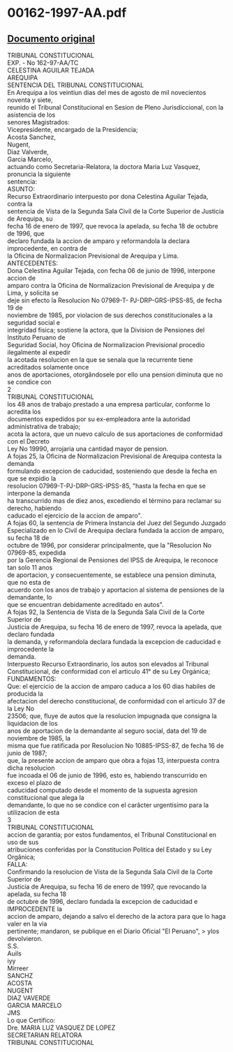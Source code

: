 
00162-1997-AA.pdf
=================
  
[Documento original](https://tc.gob.pe/jurisprudencia/1997/00162-1997-AA.pdf)  
---  
TRIBUNAL CONSTITUCIONAL  
EXP. - No 162-97-AA/TC  
CELESTINA AGUILAR TEJADA  
AREQUIPA  
SENTENCIA DEL TRIBUNAL CONSTITUCIONAL  
En Arequipa a los veintiun dias del mes de agosto de mil novecientos noventa y siete,  
reunido el Tribunal Constitucional en Sesion de Pleno Jurisdiccional, con la asistencia de los  
senores Magistrados:  
Vicepresidente, encargado de la Presidencia;  
Acosta Sanchez,  
Nugent,  
Diaz Valverde,  
Garcia Marcelo,  
actuando como Secretaria-Relatora, la doctora Maria Luz Vasquez, pronuncia la siguiente  
sentencia:  
ASUNTO:  
Recurso Extraordinario interpuesto por dona Celestina Aguilar Tejada, contra la  
sentencia de Vista de la Segunda Sala Civil de la Corte Superior de Justicia de Arequipa, su  
fecha 16 de enero de 1997, que revoca la apelada, su fecha 18 de octubre de 1996, que  
declaro fundada la accion de amparo y reformandola la declara improcedente, en contra de  
la Oficina de Normalizacion Previsional de Arequipa y Lima.  
ANTECEDENTES:  
Dona Celestina Aguilar Tejada, con fecha 06 de junio de 1996, interpone accion de  
amparo contra la Oficina de Normalizacion Previsional de Arequipa y de Lima, y solicita se  
deje sin efecto la Resolucion No 07969-T- PJ-DRP-GRS-IPSS-85, de fecha 19 de  
noviembre de 1985, por violacion de sus derechos constitucionales a la seguridad social e  
integridad fisica; sostiene la actora, que la Division de Pensiones del Instituto Peruano de  
Seguridad Social, hoy Oficina de Normalizacion Previsional procedio ilegalmente al expedir  
la acotada resolucion en la que se senala que la recurrente tiene acreditados solamente once  
anos de aportaciones, otorgândosele por ello una pension diminuta que no se condice con  
2  
TRIBUNAL CONSTITUCIONAL  
los 48 anos de trabajo prestado a una empresa particular, conforme lo acredita los  
documentos expedidos por su ex-empleadora ante la autoridad administrativa de trabajo;  
acota la actora, que un nuevo calculo de sus aportaciones de conformidad con el Decreto  
Ley No 19990, arrojaria una cantidad mayor de pension.  
A fojas 25, la Oficina de Normalizacion Previsional de Arequipa contesta la demanda  
formulando excepcion de caducidad, sosteniendo que desde la fecha en que se expidio la  
resolucion 07969-T-PJ-DRP-GRS-IPSS-85, "hasta la fecha en que se interpone la demanda  
ha transcurrido mas de diez anos, excediendo el término para reclamar su derecho, habiendo  
caducado el ejercicio de la accion de amparo".  
A fojas 60, la sentencia de Primera Instancia del Juez del Segundo Juzgado  
Especializado en lo Civil de Arequipa declara fundada la accion de amparo, su fecha 18 de  
octubre de 1996, por considerar principalmente, que la "Resolucion No 07969-85, expedida  
por la Gerencia Regional de Pensiones del IPSS de Arequipa, le reconoce tan solo 11 anos  
de aportacion, y consecuentemente, se establece una pension diminuta, que no esta de  
acuerdo con los anos de trabajo y aportacion al sistema de pensiones de la demandante, lo  
que se encuentran debidamente acreditado en autos".  
A fojas 92, la Sentencia de Vista de la Segunda Sala Civil de la Corte Superior de  
Justicia de Arequipa, su fecha 16 de enero de 1997, revoca la apelada, que declaro fundada  
la demanda, y reformandola declara fundada la excepcion de caducidad e improcedente la  
demanda.  
Interpuesto Recurso Extraordinario, los autos son elevados al Tribunal  
Constitucional, de conformidad con el articulo 41° de su Ley Orgànica;  
FUNDAMENTOS:  
Que: el ejercicio de la accion de amparo caduca a los 60 dias habiles de producida la  
afectacion del derecho constitucional, de conformidad con el articulo 37 de la Ley No  
23506; que, fluye de autos que la resolucion impugnada que consigna la liquidacion de los  
anos de aportacion de la demandante al seguro social, data del 19 de noviembre de 1985, la  
misma que fue ratificada por Resolucion No 10885-IPSS-87, de fecha 16 de junio de 1987;  
que, la presente accion de amparo que obra a fojas 13, interpuesta contra dicha resolucion  
fue incoada el 06 de junio de 1996, esto es, habiendo transcurrido en exceso el plazo de  
caducidad computado desde el momento de la supuesta agresion constitucional que alega la  
demandante, lo que no se condice con el carâcter urgentisimo para la utilizacion de esta  
3  
TRIBUNAL CONSTITUCIONAL  
accion de garantia; por estos fundamentos, el Tribunal Constitucional en uso de sus  
atribuciones conferidas por la Constitucion Politica del Estado y su Ley Orgânica;  
FALLA:  
Confirmando la resolucion de Vista de la Segunda Sala Civil de la Corte Superior de  
Justicia de Arequipa, su fecha 16 de enero de 1997, que revocando la apelada, su fecha 18  
de octubre de 1996, declaro fundada la excepcion de caducidad e IMPROCEDENTE la  
accion de amparo, dejando a salvo el derecho de la actora para que lo haga valer en la via  
pertinente; mandaron, se publique en el Diario Oficial "El Peruano", > ylos devolvieron.  
S.S.  
Auils  
iyy  
Mirreer  
SANCHZ  
ACOSTA  
NUGENT  
DIAZ VAVERDE  
GARCIA MARCELO  
JMS  
Lo que Certifico:  
Dre. MARIA LUZ VASQUEZ DE LOPEZ  
SECRETARIAN RELATORA  
TRIBUNAL CONSTITUCIONAL